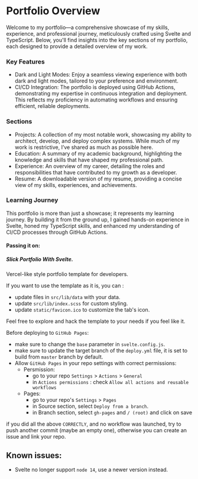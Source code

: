 # Portfolio Overview

Welcome to my portfolio—a comprehensive showcase of my skills, experience, and professional journey, meticulously crafted using Svelte and TypeScript. Below, you'll find insights into the key sections of my portfolio, each designed to provide a detailed overview of my work.

### Key Features
- Dark and Light Modes: Enjoy a seamless viewing experience with both dark and light modes, tailored to your preference and environment.
- CI/CD Integration: The portfolio is deployed using GitHub Actions, demonstrating my expertise in continuous integration and deployment. This reflects my proficiency in automating workflows and ensuring efficient, reliable deployments.
### Sections
- Projects: A collection of my most notable work, showcasing my ability to architect, develop, and deploy complex systems. While much of my work is restrictive, I’ve shared as much as possible here.
- Education: A summary of my academic background, highlighting the knowledge and skills that have shaped my professional path.
- Experience: An overview of my career, detailing the roles and responsibilities that have contributed to my growth as a developer.
- Resume: A downloadable version of my resume, providing a concise view of my skills, experiences, and achievements.
### Learning Journey
This portfolio is more than just a showcase; it represents my learning journey. By building it from the ground up, I gained hands-on experience in Svelte, honed my TypeScript skills, and enhanced my understanding of CI/CD processes through GitHub Actions.


#### Passing it on:
##### Slick Portfolio With Svelte.

Vercel-like style portfolio template for developers.

If you want to use the template as it is, you can :

- update files in `src/lib/data` with your data.
- update `src/lib/index.scss` for custom styling.
- update `static/favicon.ico` to customize the tab's icon.

Feel free to explore and hack the template to your needs if you feel like it.

Before deploying to `GitHub Pages`:

- make sure to change the `base` parameter in `svelte.config.js`.
- make sure to update the target branch of the `deploy.yml` file, it is set to build from `master` branch by default.
- Allow `GitHub Pages` in your repo settings with correct permissions:
  - Persmission:
    - go to your repo `Settings` > `Actions` > `General`
    - in `Actions permissions` : check `Allow all actions and reusable workflows`
  - Pages:
    - go to your repo's `Settings` > `Pages`
    - in Source section, select `Deploy from a branch`.
    - in Branch section, select `gh-pages` and `/ (root)` and click on save

if you did all the above `CORRECTLY`, and no workflow was launched, try to push another commit (maybe an empty one), otherwise you can create an issue and link your repo.

## Known issues:

- Svelte no longer support `node 14`, use a newer version instead.
